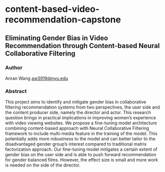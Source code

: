 # content-based-video-recommendation-capstone

## Eliminating Gender Bias in Video Recommendation through Content-based Neural Collaborative Filtering

### Author
Anran Wang aw3919@nyu.edu

### Abstract

This project aims to identify and mitigate gender bias in collaborative filtering
recommendation systems from two perspectives, the user side and the content
producer side, namely the director and actor. This research question brings
in practical implications in improving women’s experience with video viewing
websites. We propose a fine-tuning model architecture combining content-based
approach with Neural Collaborative Filtering framework to include multi-media
feature in the training of the model. This potentially adds more robustness to
the model and can better tailor to the disadvantaged gender group’s interest
compared to traditional matrix factorization approach. Our fine-tuning model
mitigates a certain extent of gender bias on the user side and is able to push
forward recommendation for gender balanced films. However, the effect size is
small and more work is needed on the side of the director.

